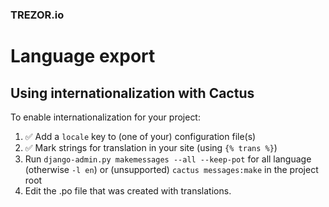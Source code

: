 ### TREZOR.io

Language export
====================

Using internationalization with Cactus
--------------------------------------

To enable internationalization for your project:

  1. ✅  Add a `locale` key to (one of your) configuration file(s)
  2. ✅  Mark strings for translation in your site (using `{% trans %}`)
  3. Run `django-admin.py makemessages --all --keep-pot` for all language (otherwise `-l en`) or (unsupported) `cactus messages:make` in the project root
  4. Edit the .po file that was created with translations.


